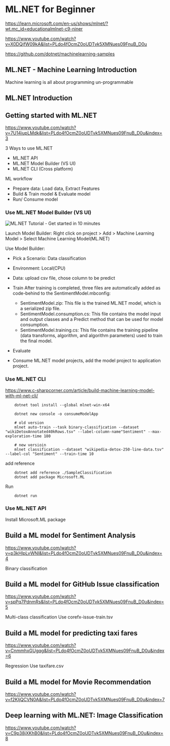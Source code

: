 # ML.NET for Beginner
https://learn.microsoft.com/en-us/shows/mlnet/?wt.mc_id=educationalmlnet-c9-niner

https://www.youtube.com/watch?v=X0DQjfW09kA&list=PLdo4fOcmZ0oUDTvk5XMNues09FnuB_D0u

https://github.com/dotnet/machinelearning-samples



## ML.NET - Machine Learning Introduction
Machine learning is all about programming un-programmable

## ML.NET Introduction

## Getting started with ML.NET
https://www.youtube.com/watch?v=7U14iupLMdk&list=PLdo4fOcmZ0oUDTvk5XMNues09FnuB_D0u&index=3

3 Ways to use ML.NET
- ML.NET API
- ML.NET Model Builder (VS UI)
- ML.NET CLI (Cross platform)

ML workflow
- Prepare data: Load data, Extract Features
- Build & Train model & Evaluate model
- Run/ Consume model
  
### Use ML.NET Model Builder (VS UI)
![ML.NET Tutorial - Get started in 10 minutes](https://dotnet.microsoft.com/en-us/learn/ml-dotnet/get-started-tutorial/intro)

Launch Model Builder:
    Right click on project > Add > Machine Learning Model > Select Machine Learning Model(ML.NET)

Use Model Builder:
- Pick a Scenario: Data classification
  
- Environment: Local(CPU)

- Data: upload csv file, chose column to be predict

- Train
After training is completed, three files are automatically added as code-behind to the SentimentModel.mbconfig:
  - SentimentModel.zip: This file is the trained ML.NET model, which is a serialized zip file.
  - SentimentModel.consumption.cs: This file contains the model input and output classes and a Predict method that can be used for model consumption.
  - SentimentModel.training.cs: This file contains the training pipeline (data transforms, algorithm, and algorithm parameters) used to train the final model.

- Evaluate

- Consume ML.NET model projects, add the model project to application project.
  

### Use ML.NET CLI
https://www.c-sharpcorner.com/article/build-machine-learning-model-with-ml-net-cli/
```
    dotnet tool install --global mlnet-win-x64
    
    dotnet new console -o consumeModelApp

    # old version
    mlnet auto-train --task binary-classification --dataset "wikiDetoxAnnotated40kRows.tsv" --label-column-name"Sentiment" --max-exploration-time 180

    # new versioin
    mlnet classification --dataset "wikipedia-detox-250-line-data.tsv" --label-col "Sentiment" --train-time 10
```

add reference
```
    dotnet add reference ./SampleClassification
    dotnet add package Microsoft.ML
```

Run
```
    dotnet run
```

### Use ML.NET API
Install Microsoft.ML package



## Build a ML model for Sentiment Analysis
https://www.youtube.com/watch?v=p3kHlpLvWNI&list=PLdo4fOcmZ0oUDTvk5XMNues09FnuB_D0u&index=4

Binary classification 


## Build a ML model for GitHub Issue classification
https://www.youtube.com/watch?v=spPq7PdnmRs&list=PLdo4fOcmZ0oUDTvk5XMNues09FnuB_D0u&index=5

Multi-class classification
Use corefx-issue-train.tsv

## Build a ML model for predicting taxi fares
https://www.youtube.com/watch?v=CnmmhxGUgqg&list=PLdo4fOcmZ0oUDTvk5XMNues09FnuB_D0u&index=6

Regression
Use taxifare.csv

## Build a ML model for Movie Recommendation 
https://www.youtube.com/watch?v=f2KIjQCVN0A&list=PLdo4fOcmZ0oUDTvk5XMNues09FnuB_D0u&index=7

## Deep learning with ML.NET: Image Classification
https://www.youtube.com/watch?v=C9p38jXKhB0&list=PLdo4fOcmZ0oUDTvk5XMNues09FnuB_D0u&index=8
